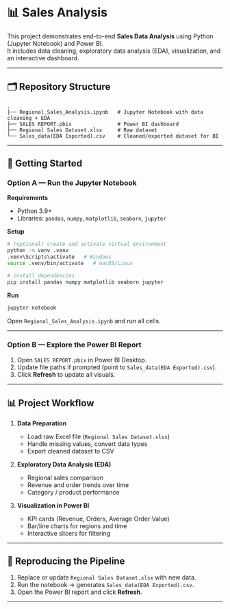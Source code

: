 # 📊 Sales Analysis

This project demonstrates end-to-end **Sales Data Analysis** using Python (Jupyter Notebook) and Power BI.  
It includes data cleaning, exploratory data analysis (EDA), visualization, and an interactive dashboard.

---

## 🗂️ Repository Structure

```
.
├── Regional_Sales_Analysis.ipynb   # Jupyter Notebook with data cleaning + EDA
├── SALES REPORT.pbix               # Power BI dashboard
├── Regional Sales Dataset.xlsx     # Raw dataset
└── Sales_data(EDA Exported).csv    # Cleaned/exported dataset for BI
```

---

## 🚀 Getting Started

### Option A — Run the Jupyter Notebook

**Requirements**
- Python 3.9+
- Libraries: `pandas`, `numpy`, `matplotlib`, `seaborn`, `jupyter`

**Setup**
```bash
# (optional) create and activate virtual environment
python -m venv .venv
.venv\Scripts\activate   # Windows
source .venv/bin/activate   # macOS/Linux

# install dependencies
pip install pandas numpy matplotlib seaborn jupyter
```

**Run**
```bash
jupyter notebook
```
Open `Regional_Sales_Analysis.ipynb` and run all cells.

---

### Option B — Explore the Power BI Report

1. Open `SALES REPORT.pbix` in Power BI Desktop.  
2. Update file paths if prompted (point to `Sales_data(EDA Exported).csv`).  
3. Click **Refresh** to update all visuals.  

---

## 📊 Project Workflow

1. **Data Preparation**  
   - Load raw Excel file (`Regional Sales Dataset.xlsx`)  
   - Handle missing values, convert data types  
   - Export cleaned dataset to CSV  

2. **Exploratory Data Analysis (EDA)**  
   - Regional sales comparison  
   - Revenue and order trends over time  
   - Category / product performance  

3. **Visualization in Power BI**  
   - KPI cards (Revenue, Orders, Average Order Value)  
   - Bar/line charts for regions and time  
   - Interactive slicers for filtering  

---

## 🔁 Reproducing the Pipeline

1. Replace or update `Regional Sales Dataset.xlsx` with new data.  
2. Run the notebook → generates `Sales_data(EDA Exported).csv`.  
3. Open the Power BI report and click **Refresh**.  

---

